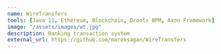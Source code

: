 ```yaml
---
name: WireTransfers
tools: [Java 11, Ethereum, Blockchain, Drools BPM, Axon Framework]
image: "/assets/images/wt.jpg"
description: Banking transaction system
external_url: https://github.com/mareksagan/WireTransfers
---
```

